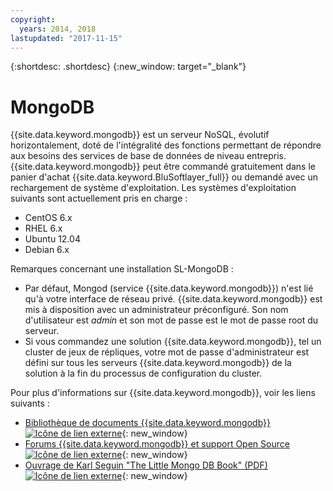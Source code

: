 ```yaml
---
copyright:
  years: 2014, 2018
lastupdated: "2017-11-15"
---
```


{:shortdesc: .shortdesc}
{:new_window: target="_blank"}

# MongoDB

{{site.data.keyword.mongodb}} est un serveur NoSQL, évolutif horizontalement, doté de l'intégralité des fonctions permettant de répondre aux besoins des services de base de données de niveau entrepris. {{site.data.keyword.mongodb}} peut être commandé gratuitement dans le panier d'achat {{site.data.keyword.BluSoftlayer_full}} ou demandé avec un rechargement de système d'exploitation. Les systèmes d'exploitation suivants sont actuellement pris en charge :

* CentOS 6.x
* RHEL 6.x
* Ubuntu 12.04
* Debian 6.x

Remarques concernant une installation SL-MongoDB :

* Par défaut, Mongod (service {{site.data.keyword.mongodb}}) n'est lié qu'à votre interface de réseau privé. {{site.data.keyword.mongodb}} est mis à disposition avec un administrateur préconfiguré. Son nom d'utilisateur est _admin_ et son mot de passe est le mot de passe root du serveur.
* Si vous commandez une solution {{site.data.keyword.mongodb}}, tel un cluster de jeux de répliques, votre mot de passe d'administrateur est défini sur tous les serveurs {{site.data.keyword.mongodb}} de la solution à la fin du processus de configuration du cluster.

Pour plus d'informations sur {{site.data.keyword.mongodb}}, voir les liens suivants : 

* [Bibliothèque de documents {{site.data.keyword.mongodb}} ![Icône de lien externe](../../icons/launch-glyph.svg "Icône de lien externe")](http://www.mongodb.org/display/DOCS/Home){: new_window}
* [Forums {{site.data.keyword.mongodb}} et support Open Source ![Icône de lien externe](../../icons/launch-glyph.svg "Icône de lien externe")](https://groups.google.com/forum/?fromgroups#!forum/mongodb-user){: new_window}
* [Ouvrage de Karl Seguin "The Little Mongo DB Book" (PDF) ![Icône de lien externe](../../icons/launch-glyph.svg "Icône de lien externe")](http://openmymind.net/mongodb.pdf){: new_window}
